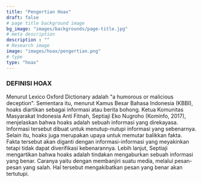 ```yaml
---
title: "Pengertian Hoax"
draft: false
# page title background image
bg_image: "images/backgrounds/page-title.jpg"
# meta description
description : ""
# Research image
image: "images/hoax/pengertian.png"
# type
type: "hoax"
---
```

### DEFINISI HOAX
Menurut Lexico Oxford Dictionary adalah "a humorous or malicious deception". Sementara itu, menurut Kamus Besar Bahasa Indonesia (KBBI), hoaks diartikan sebagai informasi atau berita bohong. Ketua Komunitas Masyarakat Indonesia Anti Fitnah, Septiaji Eko Nugroho (Kominfo, 2017), menjelaskan bahwa hoaks adalah sebuah informasi yang direkayasa. Informasi tersebut dibuat untuk menutup-nutupi informasi yang sebenarnya. Selain itu, hoaks juga merupakan upaya untuk memutar balikkan fakta. Fakta tersebut akan diganti dengan informasi-informasi yang meyakinkan tetapi tidak dapat diverifikasi kebenarannya. Lebih lanjut, Septiaji mengartikan bahwa hoaks adalah tindakan mengaburkan sebuah informasi yang benar. Caranya yaitu dengan membanjiri suatu media, melalui pesan-pesan yang salah. Hal tersebut mengakibatkan pesan yang benar akan tertutupi.

